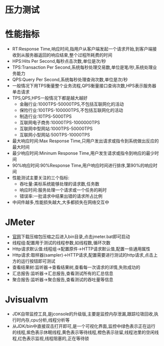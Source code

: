 # 压力测试





# 性能指标

* RT:Response Time,响应时间,指用户从客户端发起一个请求开始,到客户端接收到从服务器返回的响应结束,整个过程所耗费的时间
* HPS:Hits Per Second,每秒点击次数,单位是次/秒
* TPS:Transaction Per Second,系统每秒处理交易数,单位是笔/秒,系统处理业务能力
* QPS:Query Per Second,系统每秒处理查询次数,单位是次/秒
* 一般情况下用TPS衡量整个业务流程,QPS衡量接口查询次数,HPS表示服务器单击请求
* TPS,QPS,HPS一般情况下都是越大越好
  * 金融行业:1000TPS-50000TPS,不包括互联网化的活动
  * 保险行业:100TPS-100000TPS,不包括互联网化的活动
  * 制造行业:10TPS-5000TPS
  * 互联网电子商务:10000TPS-1000000TPS
  * 互联网中型网站:1000TPS-50000TPS
  * 互联网小型网站:500TPS-10000TPS
* 最大响应时间:Max Response Time,只用户发出请求或指令到系统做出反应的最大时间
* 最少响应时间:Mininum Response Time,用户发生请求或指令到响应的最少时间
* 90%响应时间:90%Response Time,用户响应时间进行排序,第90%的响应时间
* 性能测试主要关注的三个指标:
  * 吞吐量:美标系统能够处理的请求数,任务数
  * 响应时间:服务处理一个请求或一个任务的耗时
  * 错误率:一批请求中结果出错的请求所占比例
* 中间件越多,性能损失越大,大多都损失在网络交互中



# JMeter

* [官网](https://jmeter.apache.org/download_jmeter.cgi)下载压缩包压缩之后进入bin目录,点击jmeter.bat即可启动
* 线程组:配置用于测试的线程参数,如线程数,循环次数
* Http请求默认值:线程组->配置原件->HTTP请求默认值,配置一些通用属性
* Http请求:取样器(sampler)->HTTP请求,配置需要进行测试的http请求,点击上方的运行按钮即可测试
* 查看结果树:监听器->查看结果树,查看每一次请求的详情,失败成功的
* 汇总报告:监听器->汇总报告,查看测试所有的汇总信息
* 聚合报告:监听器->聚合报告,查看测试的吞吐量等信息



# Jvisualvm

* JDK自带监控工具,是jconsole的升级版,主要是监控内存泄漏,跟踪垃圾回收,执行时内存,cpu分析,线程分析等
* 从JDK/bin中直接双击打开即可,是一个可视化界面,监控中绿色表示正在运行的线程,紫色表示休眠线程,黄色表示等待线程,橙色表示驻留,线程池里的空闲线程,红色表示监视,线程阻塞的,正在等待锁

